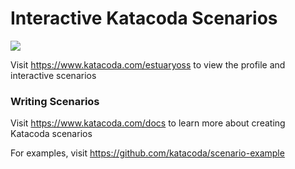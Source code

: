 # Interactive Katacoda Scenarios

[![](http://shields.katacoda.com/katacoda/estuaryoss/count.svg)](https://www.katacoda.com/estuaryoss "Get your profile on Katacoda.com")

Visit https://www.katacoda.com/estuaryoss to view the profile and interactive scenarios

### Writing Scenarios
Visit https://www.katacoda.com/docs to learn more about creating Katacoda scenarios

For examples, visit https://github.com/katacoda/scenario-example
